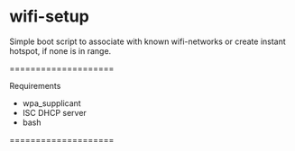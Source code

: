 # wifi-setup
Simple boot script to associate with known wifi-networks or create instant hotspot, if none is in range.

====================

Requirements
- wpa_supplicant
- ISC DHCP server
- bash

====================

